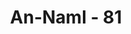 ---
title: "An-Naml - 81"
no: 81
arabic_no: ٨١
ayah: وَمَآ اَنْتَ بِهٰدِى الْعُمْيِ عَنْ ضَلٰلَتِهِمْۗ اِنْ تُسْمِعُ اِلَّا مَنْ يُّؤْمِنُ بِاٰيٰتِنَا فَهُمْ مُّسْلِمُوْنَ 
translation: "Dan engkau tidak akan dapat memberi petunjuk orang buta dari kesesatannya. Engkau tidak dapat menjadikan (seorang pun) mendengar, kecuali orang-orang yang beriman kepada ayat-ayat Kami, lalu mereka berserah diri."
tafsir: "Pada ayat ini, Allah memperkuat pengertian ayat sebelumnya bahwa Nabi Muhammad sama sekali tidak dapat memalingkan orang-orang buta yang telah terkunci hatinya dari kesesatan. Mata hatinya tidak dapat diberi petunjuk kepada jalan yang lurus karena ada hijab atau dinding yang menutupi pandangannya, sehingga tidak dapat melihat kebenaran sama sekali. Nabi Muhammad tidak dapat menjadikan seseorang dapat mendengar seruannya dengan pendengaran yang positif, kecuali orang-orang yang beriman kepada Allah, lalu berserah diri secara tulus ikhlas kepada-Nya."
---
